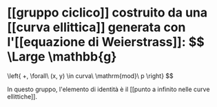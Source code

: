 [[gruppo ciclico]] costruito da una [[curva ellittica]] generata con l'[[equazione di Weierstrass]]:
$$
\Large \mathbb{g} 
= 
\left\{
+,
\forall\ (x, y) \in curva\ \mathrm{mod}\ p
\right\}
$$

In questo gruppo, l'elemento di identità è il [[punto a infinito nelle curve ellittiche]].

